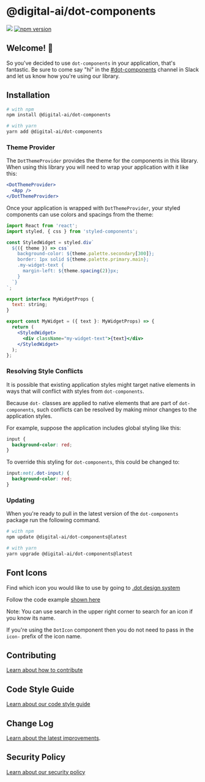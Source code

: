 # @digital-ai/dot-components

[![](https://img.shields.io/static/v1?label=slack&message=join%20us&color=blueviolet&style=flat-square&logo=slack)](https://digitalai.slack.com/app_redirect?channel=dot-components)
[![npm version](https://badge.fury.io/js/%40digital-ai%2Fdot-components.svg)](https://badge.fury.io/js/%40digital-ai%2Fdot-components)
<!-- [![Quality Gate Status](https://sonarqube.digital.ai/api/project_badges/measure?project=digital-ai_dot-components&metric=alert_status)](https://sonarqube.digital.ai/dashboard?id=digital-ai_dot-components)
[![Maintainability Rating](https://sonarqube.digital.ai/api/project_badges/measure?project=digital-ai_dot-components&metric=sqale_rating)](https://sonarqube.digital.ai/dashboard?id=digital-ai_dot-components)
[![Reliability Rating](https://sonarqube.digital.ai/api/project_badges/measure?project=digital-ai_dot-components&metric=reliability_rating)](https://sonarqube.digital.ai/dashboard?id=digital-ai_dot-components)
[![Security Rating](https://sonarqube.digital.ai/api/project_badges/measure?project=digital-ai_dot-components&metric=security_rating)](https://sonarqube.digital.ai/dashboard?id=digital-ai_dot-components)
[![Vulnerabilities](https://sonarqube.digital.ai/api/project_badges/measure?project=digital-ai_dot-components&metric=vulnerabilities)](https://sonarqube.digital.ai/dashboard?id=digital-ai_dot-components) -->

## Welcome! 👋

So you've decided to use `dot-components` in your application, that's fantastic. Be sure to come say "hi" in the [#dot-components](https://app.slack.com/client/T02GN6UQX/C01GVS9T7GV) channel in Slack and let us know how you're using our library.

## Installation

```sh
# with npm
npm install @digital-ai/dot-components

# with yarn
yarn add @digital-ai/dot-components
```

### Theme Provider

The `DotThemeProvider` provides the theme for the components in this library. When using this library you will need to wrap your application with it like this:

```jsx
<DotThemeProvider>
  <App />
</DotThemeProvider>
```

Once your application is wrapped with `DotThemeProvider`, your styled components can use colors and spacings from the theme:

```jsx
import React from 'react';
import styled, { css } from 'styled-components';

const StyledWidget = styled.div`
  ${({ theme }) => css`
    background-color: ${theme.palette.secondary[300]};
    border: 1px solid ${theme.palette.primary.main};
    .my-widget-text {
      margin-left: ${theme.spacing(2)}px;
    }
  `}
`;

export interface MyWidgetProps {
  text: string;
}

export const MyWidget = ({ text }: MyWidgetProps) => {
  return (
    <StyledWidget>
      <div className="my-widget-text">{text}</div>
    </StyledWidget>
  );
};
```

### Resolving Style Conflicts

It is possible that existing application styles might target native elements in ways that will conflict with styles from `dot-components`.

Because `dot-` classes are applied to native elements that are part of `dot-components`, such conflicts can be resolved by making minor changes to the application styles.

For example, suppose the application includes global styling like this:

```css
input {
  background-color: red;
}
```

To override this styling for `dot-components`, this could be changed to:

```css
input:not(.dot-input) {
  background-color: red;
}
```

### Updating

When you're ready to pull in the latest version of the `dot-components` package run the following command.

```sh
# with npm
npm update @digital-ai/dot-components@latest

# with yarn
yarn upgrade @digital-ai/dot-components@latest
```

## Font Icons

Find which icon you would like to use by going to [.dot design system](https://zeroheight.com/4a9ac476a/p/13a447-icons/b/43c8ca)

Follow the code example [shown here](https://storybook.lisbon-dev.com/?path=/docs/components-icon--default)

Note: You can use search in the upper right corner to search for an icon if you know its name.

If you're using the `DotIcon` component then you do not need to pass in the `icon-` prefix of the icon name.

## Contributing

[Learn about how to contribute](https://zeroheight.com/4a9ac476a/p/50279a-developers/b/631dc3)

## Code Style Guide

[Learn about our code style guide](https://zeroheight.com/4a9ac476a/p/50279a-developers/b/75551c)

## Change Log

[Learn about the latest improvements](https://zeroheight.com/4a9ac476a/p/50279a-developers/b/95a7cc).

## Security Policy

[Learn about our security policy](https://zeroheight.com/4a9ac476a/p/50279a-developers/b/098239)
